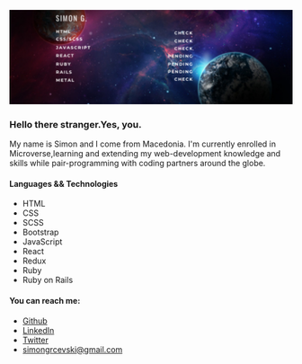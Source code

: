 ![Simon Delivery](./Screen.png)

### Hello there stranger.Yes, you.

My name is Simon and I come from Macedonia. I'm currently enrolled in Microverse,learning and extending 
my web-development knowledge and skills while pair-programming with coding partners around the globe.

####  Languages && Technologies
 - HTML 
 - CSS 
 - SCSS 
 - Bootstrap 
 - JavaScript  
 - React  
 - Redux
 - Ruby
 - Ruby on Rails

#### You can reach me:
- [Github](https://github.com/SimonGrchevski)
- [LinkedIn](https://www.linkedin.com/in/simon-grchevski-682935209/)
- [Twitter](https://twitter.com/grchevski)
- simongrcevski@gmail.com

<!--
**SimonGrchevski/SimonGrchevski** is a ✨ _special_ ✨ repository because its `README.md` (this file) appears on your GitHub profile.

Here are some ideas to get you started:

- 🔭 I’m currently working on ...
- 🌱 I’m currently learning ...
- 👯 I’m looking to collaborate on ...
- 🤔 I’m looking for help with ...
- 💬 Ask me about ...
- 📫 How to reach me: ...
- 😄 Pronouns: ...
- ⚡ Fun fact: ...
-->
